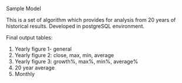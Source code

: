 Sample Model

This is a set of algorithm which provides for analysis from 20 years of historical results. Developed in postgreSQL environment.

Final output tables:

1. Yearly figure 1- general <br>
2. Yearly figure 2: close, max, min, average <br>
3. Yearly figure 3: growth%, max%, min%, average% <br>
4. 20 year average <br>
5. Monthly
